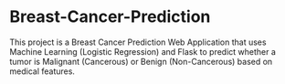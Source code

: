 # Breast-Cancer-Prediction
This project is a Breast Cancer Prediction Web Application that uses Machine Learning (Logistic Regression) and Flask to predict whether a tumor is Malignant (Cancerous) or Benign (Non-Cancerous) based on medical features.
